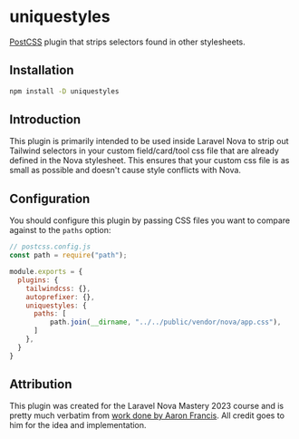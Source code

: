 # uniquestyles

[PostCSS] plugin that strips selectors found in other stylesheets.

[PostCSS]: https://github.com/postcss/postcss

## Installation

```bash
npm install -D uniquestyles
```

## Introduction

This plugin is primarily intended to be used inside Laravel Nova to strip out Tailwind selectors in your custom field/card/tool css file that are already defined in the Nova stylesheet.
This ensures that your custom css file is as small as possible and doesn't cause style conflicts with Nova.

## Configuration

You should configure this plugin by passing CSS files you want to compare against to the `paths` option:

```js
// postcss.config.js
const path = require("path");

module.exports = {
  plugins: {
    tailwindcss: {},
    autoprefixer: {},
    uniquestyles: {
      paths: [
          path.join(__dirname, "../../public/vendor/nova/app.css"),
      ]
    },
  }
}
```

## Attribution

This plugin was created for the Laravel Nova Mastery 2023 course and is pretty much verbatim from [work done by Aaron Francis](https://twitter.com/aarondfrancis/status/1636438221558038569?s=20).
All credit goes to him for the idea and implementation.
